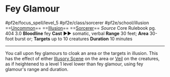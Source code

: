 # Fey Glamour
#pf2e/focus_spell/level_5 #pf2e/class/sorcerer #pf2e/school/illusion 
==[Uncommon](Uncommon.md)== ==[Illusion](Illusion.md)== ==[Sorcerer](Sorcerer.md)==
*Source* Core Rulebook pg. 404 3.0
**Bloodline** fey
**Cast** ►► somatic, verbal
**Range** 30 feet; **Area** 30-foot burst or; **Targets** up to 10 creatures
**Duration** 10 minutes

---
You call upon fey glamours to cloak an area or the targets in illusion. This has the effect of either [Illusory Scene](Illusory%20Scene.md) on the area or [Veil](Veil.md) on the creatures, as if heightened to a level 1 level lower than fey glamour, using fey glamour's range and duration.